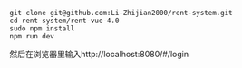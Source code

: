 ```
git clone git@github.com:Li-Zhijian2000/rent-system.git
cd rent-system/rent-vue-4.0
sudo npm install
npm run dev
```
然后在浏览器里输入http://localhost:8080/#/login
